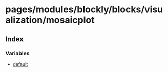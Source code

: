 # pages/modules/blockly/blocks/visualization/mosaicplot

## Index

### Variables

- [default](variables/default.md)
